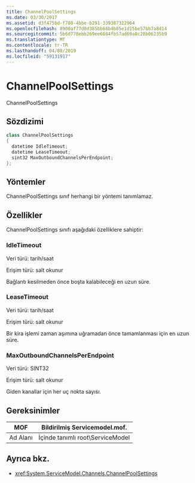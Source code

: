 ```yaml
---
title: ChannelPoolSettings
ms.date: 03/30/2017
ms.assetid: d3f475bd-f780-4bbe-b291-339387322964
ms.openlocfilehash: 8900af77d0d385bb68b4b85e1d15be57bb7a8d14
ms.sourcegitcommit: 5b6d778ebb269ee6684fb57ad69a8c28b06235b9
ms.translationtype: MT
ms.contentlocale: tr-TR
ms.lasthandoff: 04/08/2019
ms.locfileid: "59131917"
---
```

# <a name="channelpoolsettings"></a>ChannelPoolSettings
ChannelPoolSettings  
  
## <a name="syntax"></a>Sözdizimi  
  
```csharp
class ChannelPoolSettings  
{  
  datetime IdleTimeout;  
  datetime LeaseTimeout;  
  sint32 MaxOutboundChannelsPerEndpoint;  
};  
```  
  
## <a name="methods"></a>Yöntemler  
 ChannelPoolSettings sınıf herhangi bir yöntemi tanımlamaz.  
  
## <a name="properties"></a>Özellikler  
 ChannelPoolSettings sınıfı aşağıdaki özelliklere sahiptir:  
  
### <a name="idletimeout"></a>IdleTimeout  
 Veri türü: tarih/saat  
  
 Erişim türü: salt okunur  
  
 Bağlantı kesilmeden önce boşta kalabileceği en uzun süre.  
  
### <a name="leasetimeout"></a>LeaseTimeout  
 Veri türü: tarih/saat  
  
 Erişim türü: salt okunur  
  
 Bir kira işlemi zaman aşımına uğramadan önce tamamlanması için en uzun süre.  
  
### <a name="maxoutboundchannelsperendpoint"></a>MaxOutboundChannelsPerEndpoint  
 Veri türü: SINT32  
  
 Erişim türü: salt okunur  
  
 Giden kanallar için her uç nokta sayısı.  
  
## <a name="requirements"></a>Gereksinimler  
  
|MOF|Bildirilmiş Servicemodel.mof.|  
|---------|-----------------------------------|  
|Ad Alanı|İçinde tanımlı root\ServiceModel|  
  
## <a name="see-also"></a>Ayrıca bkz.

- <xref:System.ServiceModel.Channels.ChannelPoolSettings>
